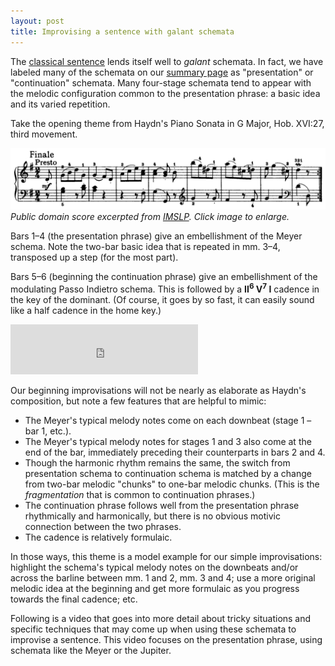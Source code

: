 ```yaml
---
layout: post
title: Improvising a sentence with galant schemata
---
```


The [classical sentence](sentence.html) lends itself well to *galant* schemata. In fact, we have labeled many of the schemata on our [summary page](schemataSummary.html) as "presentation" or "continuation" schemata. Many four-stage schemata tend to appear with the melodic configuration common to the presentation phrase: a basic idea and its varied repetition.

Take the opening theme from Haydn's Piano Sonata in G Major, Hob. XVI:27, third movement.

[![](Graphics/HaydnXVI27.png)](Graphics/HaydnXVI27.png)  
*Public domain score excerpted from [IMSLP](http://www.imslp.org). Click image to enlarge.*

Bars 1–4 (the presentation phrase) give an embellishment of the Meyer schema. Note the two-bar basic idea that is repeated in mm. 3–4, transposed up a step (for the most part).

Bars 5–6 (beginning the continuation phrase) give an embellishment of the modulating Passo Indietro schema. This is followed by a **II<sup>6</sup> V<sup>7</sup> I** cadence in the key of the dominant. (Of course, it goes by so fast, it can easily sound like a half cadence in the home key.)

<iframe src="https://embed.spotify.com/?uri=spotify:track:5kTdWFxPcUOt9Y45UgGotD" width="300" height="80" frameborder="0" allowtransparency="true"></iframe><br/>

Our beginning improvisations will not be nearly as elaborate as Haydn's composition, but note a few features that are helpful to mimic:

- The Meyer's typical melody notes come on each downbeat (stage 1 – bar 1, etc.).  
- The Meyer's typical melody notes for stages 1 and 3 also come at the end of the bar, immediately preceding their counterparts in bars 2 and 4.  
- Though the harmonic rhythm remains the same, the switch from presentation schema to continuation schema is matched by a change from two-bar melodic "chunks" to one-bar melodic chunks. (This is the *fragmentation* that is common to continuation phrases.)  
- The continuation phrase follows well from the presentation phrase rhythmically and harmonically, but there is no obvious motivic connection between the two phrases.  
- The cadence is relatively formulaic.

In those ways, this theme is a model example for our simple improvisations: highlight the schema's typical melody notes on the downbeats and/or across the barline between mm. 1 and 2, mm. 3 and 4; use a more original melodic idea at the beginning and get more formulaic as you progress towards the final cadence; etc.

Following is a video that goes into more detail about tricky situations and specific techniques that may come up when using these schemata to improvise a sentence. This video focuses on the presentation phrase, using schemata like the Meyer or the Jupiter.

